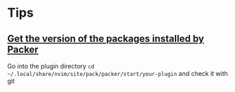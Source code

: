 
# Tips

## [Get the version of the packages installed by Packer](https://github.com/wbthomason/packer.nvim/discussions/969)

Go into the plugin directory `cd ~/.local/share/nvim/site/pack/packer/start/your-plugin` and check it with git

